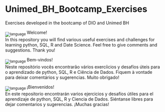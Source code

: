 # Unimed_BH_Bootcamp_Exercises
Exercises developed in the bootcamp of DIO and Unimed BH

<sub>![language](https://img.shields.io/badge/EN-blue.svg) </sub>
Welcome! <br>
In this repository you will find various useful exercises and challenges for learning python, SQL, R and Date Science. Feel free to give comments and suggestions. Thank you!

<sub>![language](https://img.shields.io/badge/PT-red.svg) </sub>
Bem-vindos! <br>
Neste repositório vocês encontrarão vários exercíicios y desafíos úteis para o aprendizado de python, SQL, R e Ciência de Dados. Fiquem à vontade para deixar comentários y sugerencias. Muito obrigado!

<sub>![language](https://img.shields.io/badge/ES-red.svg) </sub>
¡Bienvenidos! <br>
En este repositorio encontrarán varios ejercicios y desafíos útiles para el aprendizaje de python, SQL, R y Ciencia de Dados. Siéntanse libres para dejar comentarios y sugerencias. ¡Muchas gracias!
